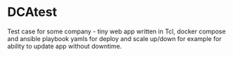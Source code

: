 # DCAtest
Test case for some company - tiny web app written in Tcl, docker compose and ansible playbook yamls for deploy and scale up/down for example for ability to update app without downtime.

